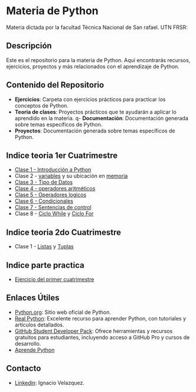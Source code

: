 # Materia de Python

Materia dictada por la facultad Técnica Nacional de San rafael. UTN FRSR:

## Descripción

Este es el repositorio para la materia de Python. Aquí encontrarás recursos, ejercicios, proyectos y más relacionados con el aprendizaje de Python.

## Contenido del Repositorio

- **Ejercicios**: Carpeta con ejercicios prácticos para practicar los conceptos de Python.
- **Teoria de clases**: Proyectos prácticos que te ayudarán a aplicar lo aprendido en la materia.
q- **Documentación**: Documentación generada sobre temas específicos de Python.
- **Proyectos**: Documentación generada sobre temas específicos de Python.

## Indice teoria 1er Cuatrimestre

- [Clase 1 - Introducción a Python](1erCuarimestre/Teoria/clase1.py)
- Clase 2 - [variables](1erCuarimestre/Teoria/clase2_variables.py) y su ubicación en [memoria](1erCuarimestre/Teoria/clase2_variables_memoria.py)
- [Clase 3 - Tipo de Datos](1erCuarimestre/Teoria/clase3_tipos_de_datos.py)
- [Clase 4 - operadores aritméticos](1erCuarimestre/Teoria/clase5-operadores.py)
- [Clase 5 - Operadores logicos](1erCuarimestre/Teoria/clase5-operadores.py)
- [Clase 6 - Condicionales](1erCuarimestre/Teoria/clase6-condicionales.py)
- [Clase 7 - Sentencias de control](1erCuarimestre/Teoria/clase7_SentenciaDeControl.py)
- Clase 8 - [Ciclo While](1erCuarimestre/Teoria/clase8_ciclo_While.py) y [Ciclo For](1erCuarimestre/Teoria/clase8_ciclo_For.py)

## Indice teoria 2do Cuatrimestre
- Clase 1 - [Listas](Teoria/sem2-clase1-colecciones.py) y [Tuplas](Teoria/sem2-clase2-tuplas.py)

## Indice parte practica
- [Ejercicio del primer cuatrimestre](./1erCuarimestre/Practica/1erCatrimestre) 


## Enlaces Útiles

- [Python.org](https://www.python.org): Sitio web oficial de Python.
- [Real Python](https://realpython.com): Excelente recurso para aprender Python, con tutoriales y artículos detallados.
- [GitHub Student Developer Pack](https://education.github.com/pack): Ofrece herramientas y recursos gratuitos para estudiantes, incluyendo acceso a GitHub Pro y cursos de desarrollo.
- [Aprende Python ](https://aprendepython.es/)


## Contacto
- [Linkedin](https://www.linkedin.com/in/omar-ignacio-velazquez-44499414a/): Ignacio Velazquez.
